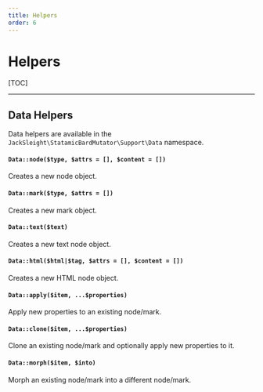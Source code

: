 ```yaml
---
title: Helpers
order: 6
---
```


# Helpers

[TOC]

---

## Data Helpers

Data helpers are available in the `JackSleight\StatamicBardMutator\Support\Data` namespace.

#### `Data::node($type, $attrs = [], $content = [])`

Creates a new node object.

#### `Data::mark($type, $attrs = [])`

Creates a new mark object.

#### `Data::text($text)`

Creates a new text node object.

#### `Data::html($html|$tag, $attrs = [], $content = [])`

Creates a new HTML node object.

#### `Data::apply($item, ...$properties)`

Apply new properties to an existing node/mark.

#### `Data::clone($item, ...$properties)`

Clone an existing node/mark and optionally apply new properties to it.

#### `Data::morph($item, $into)`

Morph an existing node/mark into a different node/mark.